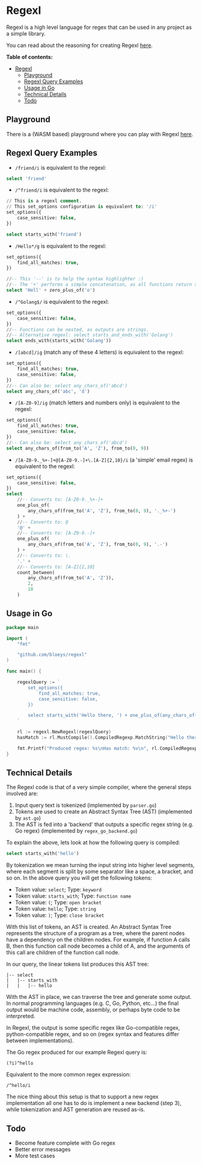 # Regexl

Regexl is a high level language for regex that can be used in any project as a simple library.

You can read about the reasoning for creating Regexl [here](https://bloeys.com/thoughts/thought-2-regex-is-like-assembly/).

**Table of contents:**

- [Regexl](#regexl)
  - [Playground](#playground)
  - [Regexl Query Examples](#regexl-query-examples)
  - [Usage in Go](#usage-in-go)
  - [Technical Details](#technical-details)
  - [Todo](#todo)

## Playground

There is a (WASM based) playground where you can play with Regexl [here](https://regexl-playground.bloeys.com/).

## Regexl Query Examples

- `/friend/i` is equivalent to the regexl:

``` sql
select 'friend'
```

- `/^friend/i` is equivalent to the regexl:

``` sql
// This is a regexl comment.
// This set_options configuration is equivalent to: '/i'
set_options({
    case_sensitive: false,
})

select starts_with('friend')
```

- `/Hello*/g` is equivalent to the regexl:

``` sql
set_options({
    find_all_matches: true,
})

//-- This '--' is to help the syntax highlighter :)
//-- The '+' performs a simple concatenation, as all functions return strings
select 'Hell' + zero_plus_of('o')
```

- `/^Golang$/` is equivalent to the regexl:

``` sql
set_options({
    case_sensitive: false,
})
//-- Functions can be nested, as outputs are strings.
//-- Alternative regexl: select starts_and_ends_with('Golang')
select ends_with(starts_with('Golang'))
```

- `/[abcd]/ig` (match any of these 4 letters) is equivalent to the regexl:

``` sql
set_options({
    find_all_matches: true,
    case_sensitive: false,
})
//-- Can also be: select any_chars_of('abcd')
select any_chars_of('abc', 'd')
```

- `/[A-Z0-9]/ig` (match letters and numbers only) is equivalent to the regexl:

``` sql
set_options({
    find_all_matches: true,
    case_sensitive: false,
})
//-- Can also be: select any_chars_of('abcd')
select any_chars_of(from_to('A', 'Z'), from_to(0, 9))
```

- `/[A-Z0-9._%+-]+@[A-Z0-9.-]+\.[A-Z]{2,10}/i` (a 'simple' email regex) is equivalent to the regexl:

``` sql
set_options({
    case_sensitive: false,
})
select
    //-- Converts to: [A-Z0-9._%+-]+
    one_plus_of(
        any_chars_of(from_to('A', 'Z'), from_to(0, 9), '._%+-')
    ) +
    //-- Converts to: @
    '@' +
    //-- Converts to: [A-Z0-9.-]+
    one_plus_of(
        any_chars_of(from_to('A', 'Z'), from_to(0, 9), '.-')
    ) +
    //-- Converts to: \.
    '.' +
    //-- Converts to: [A-Z]{2,10}
    count_between(
        any_chars_of(from_to('A', 'Z')),
        2,
        10
    )
```

## Usage in Go

```go
package main

import (
	"fmt"

	"github.com/bloeys/regexl"
)

func main() {

	regexlQuery := `
		set_options({
			find_all_matches: true,
			case_sensitive: false,
		})

		select starts_with('Hello there, ') + one_plus_of(any_chars_of(from_to('A', 'Z'), '.!-'))
	`

	rl := regexl.NewRegexl(regexlQuery)
	hasMatch := rl.MustCompile().CompiledRegexp.MatchString("Hello there, friend!")

	fmt.Printf("Produced regex: %s\nHas match: %v\n", rl.CompiledRegexp.String(), hasMatch)
}
```

## Technical Details

The Regexl code is that of a very simple compiler, where the general steps involved are:

1. Input query text is tokenized (implemented by `parser.go`)
2. Tokens are used to create an Abstract Syntax Tree (AST) (implemented by `ast.go`)
3. The AST is fed into a 'backend' that outputs a specific regex string (e.g. Go regex) (implemented by `regex_go_backend.go`)

To explain the above, lets look at how the following query is compiled:

```sql
select starts_with('hello')
```

By tokenization we mean turning the input string into higher level segments, where each segment is split by some separator like a space, a bracket, and so on.
In the above query you will get the following tokens:

- Token value: `select`; Type: `keyword`
- Token value: `starts_with`; Type: `function name`
- Token value: `(`; Type: `open bracket`
- Token value: `hello`; Type: `string`
- Token value: `)`; Type: `close bracket`

With this list of tokens, an AST is created. An Abstract Syntax Tree represents the structure of a program as a tree, where the parent nodes have a dependency on the children nodes.
For example, if function A calls B, then this function call node becomes a child of A, and the arguments of this call are children of the function call node.

In our query, the linear tokens list produces this AST tree:

```text
|-- select
|   |-- starts_with
|   |   |-- hello
```

With the AST in place, we can traverse the tree and generate some output.
In normal programming languages (e.g. C, Go, Python, etc...) the final output would be machine code, assembly, or perhaps byte code to be interpreted.

In Regexl, the output is some specific regex like Go-compatible regex, python-compatible regex, and so on (regex syntax and features differ between implementations).

The Go regex produced for our example Regexl query is:

```text
(?i)^hello
```

Equivalent to the more common regex expression:

```text
/^hello/i
```

The nice thing about this setup is that to support a new regex implementation all one has to do is implement a new backend (step 3), while tokenization and AST generation are reused as-is.

## Todo

- Become feature complete with Go regex
- Better error messages
- More test cases
